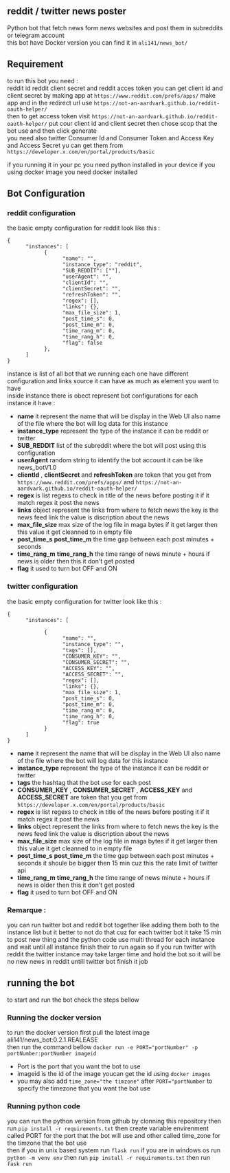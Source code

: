 ## reddit / twitter news poster
Python bot that fetch news form news websites and post them in subreddits or telegram account  
this bot have Docker version you can find it in ``ali141/news_bot/``

## Requirement 
to run this bot you need :  
reddit id reddit client secret and reddit acces token you can get client id and client secret by making app at ``https://www.reddit.com/prefs/apps/`` make app and  in the redirect url use ``https://not-an-aardvark.github.io/reddit-oauth-helper/``  
then to get access token visit ``https://not-an-aardvark.github.io/reddit-oauth-helper/`` put cour client id and client secret then chose  scop that the bot use and then click generate  
you need also twitter Consumer Id and Consumer Token and Access Key and Access Secret yu can get them from ``https://developer.x.com/en/portal/products/basic`` 

if you running it in your pc you need python installed in your device if you using docker image you need docker installed
## Bot Configuration
### reddit configuration 
the basic empty configuration for reddit look like this :
```
{
      "instances": [
            {
                  "name": "",
                  "instance_type": "reddit",
                  "SUB_REDDIT": [""],
                  "userAgent": "",
                  "clientId": "",
                  "clientSecret": "",
                  "refreshToken": "",
                  "regex": [],
                  "links": {},
                  "max_file_size": 1,
                  "post_time_s": 0,
                  "post_time_m": 0,
                  "time_rang_m": 0,
                  "time_rang_h": 0,
                  "flag": false
            },
      ]
}
```
instance is list of all bot that we running each one have different configuration and links source it can have as much as element you want to have  
inside instance there is obect represent bot configurations for each instance it have :
- **name** it represent the name that will be display in the Web UI also name of the file where the bot will log data for this instance
- **instance_type** represent the type of the instance it can be reddit or twitter
- **SUB_REDDIT** list of the subreddit where the bot will post using this configuration
- **userAgent** random string to identify the bot account it can be like news_botV1.0
- **clientId** , **clientSecret** and **refreshToken** are token that you get from ``https://www.reddit.com/prefs/apps/`` and ``https://not-an-aardvark.github.io/reddit-oauth-helper/``
- **regex** is list regexs to check in title of the news before posting it if it match regex it post the news
- **links** object  represent the links from where to fetch news the key is the news feed link the value is discription about the news
- **max_file_size** max size of the log file in maga bytes if it get larger then this value it get cleanned to in empty file
-  **post_time_s** **post_time_m** the time gap between each post minutes + seconds
-  **time_rang_m** **time_rang_h** the time range of news minute + hours if news is older then this it don't get posted
-  **flag** it used to turn bot OFF and ON
### twitter configuration 
the basic empty configuration for twitter look like this :
```
{
      "instances": [
     
            {
                  "name": "",
                  "instance_type": "",
                  "tags": [],
                  "CONSUMER_KEY": "",
                  "CONSUMER_SECRET": "",
                  "ACCESS_KEY": "",
                  "ACCESS_SECRET": "",
                  "regex": [],
                  "links": {},
                  "max_file_size": 1,
                  "post_time_s": 0,
                  "post_time_m": 0,
                  "time_rang_m": 0,
                  "time_rang_h": 0,
                  "flag": true
            }
      ]
}
```
- **name** it represent the name that will be display in the Web UI also name of the file where the bot will log data for this instance
- **instance_type** represent the type of the instance it can be reddit or twitter
- **tags** the hashtag that the bot use for each post
- **CONSUMER_KEY** , **CONSUMER_SECRET** , **ACCESS_KEY** and **ACCESS_SECRET** are token that you get from ``https://developer.x.com/en/portal/products/basic``
- **regex** is list regexs to check in title of the news before posting it if it match regex it post the news
- **links** object  represent the links from where to fetch news the key is the news feed link the value is discription about the news
- **max_file_size** max size of the log file in maga bytes if it get larger then this value it get cleanned to in empty file
-  **post_time_s** **post_time_m** the time gap between each post minutes + seconds it shoule be bigger then 15 min cuz this the rate limit of twitter api
-  **time_rang_m** **time_rang_h** the time range of news minute + hours if news is older then this it don't get posted
-  **flag** it used to turn bot OFF and ON
### Remarque :
you can run twitter bot and reddit bot together like adding them both to the instance list but it better to not do that cuz for each twitter bot it take 15 min to post new thing and the python code use multi thread for each instance and  wait until all instance finish their to run again so if you run twitter with reddit the twitter instance may take larger time and hold the bot so it will be no new news in reddit untill twitter bot finish it job

## running the bot
to start and run the bot check the steps bellow
### Running the docker version
to run the docker version first pull the latest image  ali141/news_bot:0.2.1.REALEASE  
then run the command bellow ``docker run -e PORT="portNumber" -p portNumber:portNumber imageid ``   
- Port is the port that you want the bot to use
- imageid is the id of the image youcan get the id using ``docker images``
- you may also add ``time_zone="the timzone"`` after ``PORT="portNumber`` to specify the timezone that you want the bot use 
### Running python code
you can run the python version from github by clonning this repository then run ``pip install -r requirements.txt``
then create variable envirenment called PORT for the port that the bot will use and other called time_zone for the timzone that the bot use  
then if you in unix based system run ``flask run`` 
if you are in windows os run ``python -m venv env`` then run ``pip install -r requirements.txt`` then run ``fask run``

